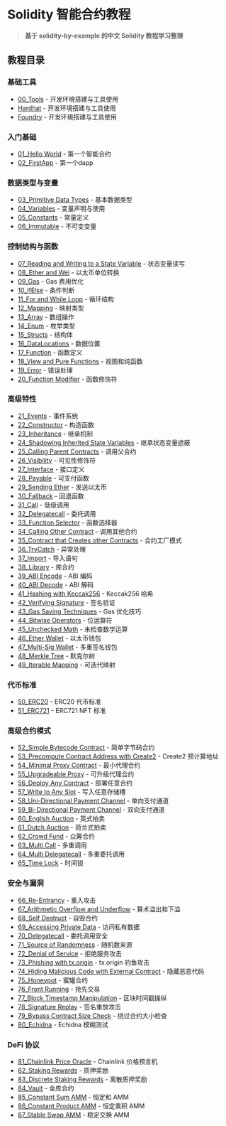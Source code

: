 # Solidity 智能合约教程

>**基于 solidity-by-example 的中文 Solidity 教程学习整理**


## 教程目录

### 基础工具
- [00_Tools](./contracts/00_Tools/Tools.md) - 开发环境搭建与工具使用
- [Hardhat](./Hardhat/README.md) - 开发环境搭建与工具使用
- [Foundry](./Foundry/README.md) - 开发环境搭建与工具使用

### 入门基础
- [01_Hello World](./contracts/01_Hello%20World/Hello%20World.md) - 第一个智能合约
- [02_FirstApp](./contracts/02_FirstApp/02_First%20Application.md) - 第一个dapp

### 数据类型与变量
- [03_Primitive Data Types](./contracts/03_Primitive%20Data%20Types/Primitive%20Data%20Types.md) - 基本数据类型
- [04_Variables](./contracts/04_Variables/04_Variables.md) - 变量声明与使用
- [05_Constants](./contracts/05_Constants/Constants.md) - 常量定义
- [06_Immutable](./contracts/06_Immutable/06_Immutable.md) - 不可变变量

### 控制结构与函数
- [07_Reading and Writing to a State Variable](./contracts/07_Reading%20and%20Writing%20to%20a%20State%20Variable/Reading%20and%20Writing%20to%20a%20State%20Variable.md) - 状态变量读写
- [08_Ether and Wei](./contracts/08_Ether%20and%20Wei/08_Ether_and_Wei.md) - 以太币单位转换
- [09_Gas](./contracts/09_Gas/Gas.md) - Gas 费用优化
- [10_IfElse](./contracts/10_IfElse/10_IfElse.md) - 条件判断
- [11_For and While Loop](./contracts/11_For%20and%20While%20Loop/For%20and%20While%20Loop.md) - 循环结构
- [12_Mapping](./contracts/12_Mapping/12_Mapping.md) - 映射类型
- [13_Array](./contracts/13_Array/Array.md) - 数组操作
- [14_Enum](./contracts/14_Enum/14_Enum.md) - 枚举类型
- [15_Structs](./contracts/15_Structs/Structs.md) - 结构体
- [16_DataLocations](./contracts/16_DataLocations/16_DataLocations.md) - 数据位置
- [17_Function](./contracts/17_Function/Function.md) - 函数定义
- [18_View and Pure Functions](./contracts/18_View%20and%20Pure%20Functions/18_View_and_Pure.md) - 视图和纯函数
- [19_Error](./contracts/19_Error/Error.md) - 错误处理
- [20_Function Modifier](./contracts/20_Function%20Modifier/20_Function_Modifier.md) - 函数修饰符

### 高级特性
- [21_Events](./contracts/21_Events/Event.md) - 事件系统
- [22_Constructor](./contracts/22_Constructor/22_Constructor.md) - 构造函数
- [23_Inheritance](./contracts/23_Inheritance/Inheritance.md) - 继承机制
- [24_Shadowing Inherited State Variables](./contracts/24_Shadowing%20Inherited%20State%20Variables/24_Shadowing_Inherited_State_Variables.md) - 继承状态变量遮蔽
- [25_Calling Parent Contracts](./contracts/25_Calling%20Parent%20Contracts/Calling%20Parent%20Contracts.md) - 调用父合约
- [26_Visibility](./contracts/26_Visibility/26_Visibility.md) - 可见性修饰符
- [27_Interface](./contracts/27_Interface/Interface.md) - 接口定义
- [28_Payable](./contracts/28_Payable/28_Payable.md) - 可支付函数
- [29_Sending Ether](./contracts/29_Sending%20Ether%20(transfer,%20send,%20call)/Sending_Ether.md) - 发送以太币
- [30_Fallback](./contracts/30_Fallback/30_Fallback.md) - 回退函数
- [31_Call](./contracts/31_Call/Call.md) - 低级调用
- [32_Delegatecall](./contracts/32_Delegatecall/32_Delegatecall.md) - 委托调用
- [33_Function Selector](./contracts/33_Function%20Selector/Function%20Selector.md) - 函数选择器
- [34_Calling Other Contract](./contracts/34_Calling%20Other%20Contract/34_Calling_Other_Contract.md) - 调用其他合约
- [35_Contract that Creates other Contracts](./contracts/35_Contract%20that%20Creates%20other%20Contracts/Creates_other_Contracts.md) - 合约工厂模式
- [36_TryCatch](./contracts/36_TryCatch/36_TryCatch.md) - 异常处理
- [37_Import](./contracts/37_Import/Import.md) - 导入语句
- [38_Library](./contracts/38_Library/38_Library.md) - 库合约
- [39_ABI Encode](./contracts/39_ABI%20Encode/ABI_Encode.md) - ABI 编码
- [40_ABI Decode](./contracts/40_ABI%20Decode/40_ABI_Decode.md) - ABI 解码
- [41_Hashing with Keccak256](./contracts/41_Hashing%20with%20Keccak256/Hashing_with_Keccak256.md) - Keccak256 哈希
- [42_Verifying Signature](./contracts/42_Verifying%20Signature/42_Verifying_Signature.md) - 签名验证
- [43_Gas Saving Techniques](./contracts/43_Gas%20Saving%20Techniques/Gas_Saving_Techniques.md) - Gas 优化技巧
- [44_Bitwise Operators](./contracts/44_Bitwise%20Operators/44_Bitwise_Operators.md) - 位运算符
- [45_Unchecked Math](./contracts/45_Unchecked%20Math/Unchecked_Math.md) - 未检查数学运算
- [46_Ether Wallet](./contracts/46_Ether%20Wallet/46_Ether_Wallet.md) - 以太币钱包
- [47_Multi-Sig Wallet](./contracts/47_Multi-Sig%20Wallet/Multi-Sig%20Wallet.md) - 多重签名钱包
- [48_Merkle Tree](./contracts/48_Merkle%20Tree/48_Merkle_Tree.md) - 默克尔树
- [49_Iterable Mapping](./contracts/49_Iterable%20Mapping/Iterable_Mapping.md) - 可迭代映射

### 代币标准
- [50_ERC20](./contracts/50_ERC20/50_ERC20.md) - ERC20 代币标准
- [51_ERC721](./contracts/51_ERC721/ERC721.md) - ERC721 NFT 标准

### 高级合约模式
- [52_Simple Bytecode Contract](./contracts/52_Simple%20Bytecode%20Contract/52_Simple_Bytecode_Contract.md) - 简单字节码合约
- [53_Precompute Contract Address with Create2](./contracts/53_Precompute%20Contract%20Address%20with%20Create2/Precompute_Contract_Address_with_Create2.md) - Create2 预计算地址
- [54_Minimal Proxy Contract](./contracts/54_Minimal%20Proxy%20Contract/54_Minimal_Proxy_Contract.md) - 最小代理合约
- [55_Upgradeable Proxy](./contracts/55_Upgradeable%20Proxy/Upgradeable_Proxy.md) - 可升级代理合约
- [56_Deploy Any Contract](./contracts/56_Deploy%20Any%20Contract/56_Deploy_Any_Contract.md) - 部署任意合约
- [57_Write to Any Slot](./contracts/57_Write%20to%20Any%20Slot/Write_to_Any_Slot.md) - 写入任意存储槽
- [58_Uni-Directional Payment Channel](./contracts/58_Uni-Directional%20Payment%20Channel/58_Uni-Directional_Payment_Channel.md) - 单向支付通道
- [59_Bi-Directional Payment Channel](./contracts/59_Bi-Directional%20Payment%20Channel/Bi-Directional_Payment_Channel.md) - 双向支付通道
- [60_English Auction](./contracts/60_English%20Auction/60_English_Auction.md) - 英式拍卖
- [61_Dutch Auction](./contracts/61_Dutch%20Auction/Dutch_Auction.md) - 荷兰式拍卖
- [62_Crowd Fund](./contracts/62_Crowd%20Fund/62_Crowd_Fund.md) - 众筹合约
- [63_Multi Call](./contracts/63_Multi%20Call/Multi_Call.md) - 多重调用
- [64_Multi Delegatecall](./contracts/64_Multi%20Delegatecall/64_Multi_Delegatecall.md) - 多重委托调用
- [65_Time Lock](./contracts/65_Time%20Lock/Time_Lock.md) - 时间锁

### 安全与漏洞
- [66_Re-Entrancy](./contracts/66_Re-Entrancy/66_Re-Entrancy.md) - 重入攻击
- [67_Arithmetic Overflow and Underflow](./contracts/67_Arithmetic%20Overflow%20and%20Underflow/Arithmetic_Overflow_and_Underflow.md) - 算术溢出和下溢
- [68_Self Destruct](./contracts/68_Self%20Destruct/68_Self_Destruct.md) - 自毁合约
- [69_Accessing Private Data](./contracts/69_Accessing%20Private%20Data/Accessing_Private_Data.md) - 访问私有数据
- [70_Delegatecall](./contracts/70_Delegatecall/70_Delegatecall.md) - 委托调用安全
- [71_Source of Randomness](./contracts/71_Source%20of%20Randomness/Source_of_Randomness.md) - 随机数来源
- [72_Denial of Service](./contracts/72_Denial%20of%20Service/72_Denial_of_Service.md) - 拒绝服务攻击
- [73_Phishing with tx.origin](./contracts/73_Phishing%20with%20tx.origin/Phishing_with_tx.origin.md) - tx.origin 钓鱼攻击
- [74_Hiding Malicious Code with External Contract](./contracts/74_Hiding_Malicious_Code_with_External_Contract/74_Hiding_Malicious_Code.md) - 隐藏恶意代码
- [75_Honeypot](./contracts/75_Honeypot/Honeypot.md) - 蜜罐合约
- [76_Front Running](./contracts/76_Front%20Running/76_Front_Running.md) - 抢先交易
- [77_Block Timestamp Manipulation](./contracts/77_Block%20Timestamp%20Manipulation/Block_Timestamp_Manipulation.md) - 区块时间戳操纵
- [78_Signature Replay](./contracts/78_Signature%20Replay/78_Signature_Replay.md) - 签名重放攻击
- [79_Bypass Contract Size Check](./contracts/79_Bypass%20Contract%20Size%20Check/Bypass_Contract_Size_Check.md) - 绕过合约大小检查
- [80_Echidna](./contracts/80_Echidna/80_Echidna.md) - Echidna 模糊测试

### DeFi 协议
- [81_Chainlink Price Oracle](./contracts/81_Chainlink%20Price%20Oracle/Chainlink_Price_Oracle.md) - Chainlink 价格预言机
- [82_Staking Rewards](./contracts/82_Staking%20Rewards/82_Staking_Rewards.md) - 质押奖励
- [83_Discrete Staking Rewards](./contracts/83_Discrete%20Staking%20Rewards/Discrete_Staking_Reward.md) - 离散质押奖励
- [84_Vault](./contracts/84_Vault/84_Vault.md) - 金库合约
- [85_Constant Sum AMM](./contracts/85_Constant%20Sum%20AMM/Constant_Sum_AMM.md) - 恒定和 AMM
- [86_Constant Product AMM](./contracts/86_Constant%20Product%20AMM/86_Constant_Product_AMM.md) - 恒定乘积 AMM
- [87_Stable Swap AMM](./contracts/87_Stable%20Swap%20AMM/Stable_Swap_AMM.md) - 稳定交换 AMM



